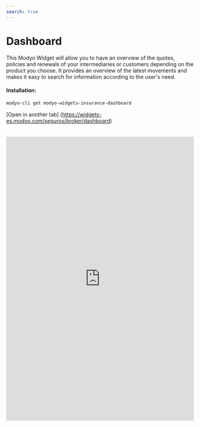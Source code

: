 ```yaml
---
search: true
---
```


# Dashboard

This Modyo Widget will allow you to have an overview of the quotes, policies and renewals of your intermediaries or customers depending on the product you choose. It provides an overview of the latest movements and makes it easy to search for information according to the user's need.

#### Installation:

```bash
modyo-cli get modyo-widgets-insurance-dashboard
```

[Open in another tab] (https://widgets-es.modyo.com/seguros/broker/dashboard)

 <iframe id="widgetFrame" src="https://widgets-es.modyo.com/seguros/broker/dashboard" width="100%" frameBorder="0"  style="min-height:762px;overflow:auto;margin-top:20px;"/> 

| Functionality       | Description                                                                                                                                                                                                              |
|---------------------|--------------------------------------------------------------------------------------------------------------------------------------------------------------------------------------------------------------------------|
| Search engine            | It facilitates the search of information through key data on quotes and policies. Customize options or choose searches based on product ID, holder name, or document numbers.        |
| Date Filter     | Customize the results calendar and optimize calls to the query service according to users' query interest or according to the time periods set by legal teams.                |
| Table of results | Configure key data based on device and business need to show a summary of important quotes, policies, and renewals information.                                              |
| Organizer         | Optimize space by customizing result panners and order filter to deliver a better experience based on user interest.                                                                      |
| New quote    | Generates access to creating new quotes quickly and directly from the main dashboard.                                                                                                            |
| New policy        | Facilitate the issuance of policies through the search for current quotes that your intermediaries can issue. Relate results of the latest quotes made to increase the conversion (issue). |
